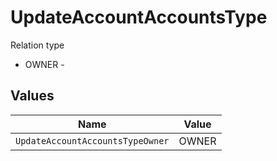 # UpdateAccountAccountsType

Relation type
* OWNER - 


## Values

| Name                             | Value                            |
| -------------------------------- | -------------------------------- |
| `UpdateAccountAccountsTypeOwner` | OWNER                            |